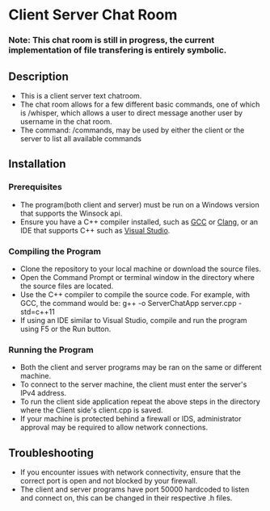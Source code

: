 # Client Server Chat Room

### Note: This chat room is still in progress, the current implementation of file transfering is entirely symbolic.

## Description
- This is a client server text chatroom.
- The chat room allows for a few different basic commands, one of which is /whisper, which allows a user to direct message another user by username in the chat room.
- The command: /commands, may be used by either the client or the server to list all available commands
  
## Installation

### Prerequisites
- The program(both client and server) must be run on a Windows version that supports the Winsock api.
- Ensure you have a C++ compiler installed, such as [GCC](https://gcc.gnu.org/) or [Clang](https://clang.llvm.org/), or an IDE that supports C++ such as [Visual Studio](https://visualstudio.microsoft.com/).

 ### Compiling the Program
- Clone the repository to your local machine or download the source files.
- Open the Command Prompt or terminal window in the directory where the source files are located.
- Use the C++ compiler to compile the source code. For example, with GCC, the command would be: g++ -o ServerChatApp server.cpp -std=c++11
- If using an IDE similar to Visual Studio, compile and run the program using F5 or the Run button. 

### Running the Program
- Both the client and server programs may be ran on the same or different machine.
- To connect to the server machine, the client must enter the server's IPv4 address.
- To run the client side application repeat the above steps in the directory where the Client side's client.cpp is saved.
- If your machine is protected behind a firewall or IDS, administrator approval may be required to allow network connections.

## Troubleshooting
- If you encounter issues with network connectivity, ensure that the correct port is open and not blocked by your firewall.
- The client and server programs have port 50000 hardcoded to listen and connect on, this can be changed in their respective .h files.
